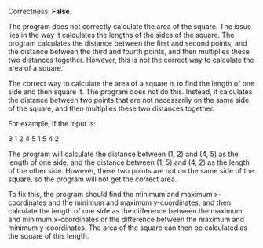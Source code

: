 Correctness: **False**.

The program does not correctly calculate the area of the square. The issue lies in the way it calculates the lengths of the sides of the square. The program calculates the distance between the first and second points, and the distance between the third and fourth points, and then multiplies these two distances together. However, this is not the correct way to calculate the area of a square.

The correct way to calculate the area of a square is to find the length of one side and then square it. The program does not do this. Instead, it calculates the distance between two points that are not necessarily on the same side of the square, and then multiplies these two distances together.

For example, if the input is:

3
1 2
4 5
1 5
4 2

The program will calculate the distance between (1, 2) and (4, 5) as the length of one side, and the distance between (1, 5) and (4, 2) as the length of the other side. However, these two points are not on the same side of the square, so the program will not get the correct area.

To fix this, the program should find the minimum and maximum x-coordinates and the minimum and maximum y-coordinates, and then calculate the length of one side as the difference between the maximum and minimum x-coordinates or the difference between the maximum and minimum y-coordinates. The area of the square can then be calculated as the square of this length.